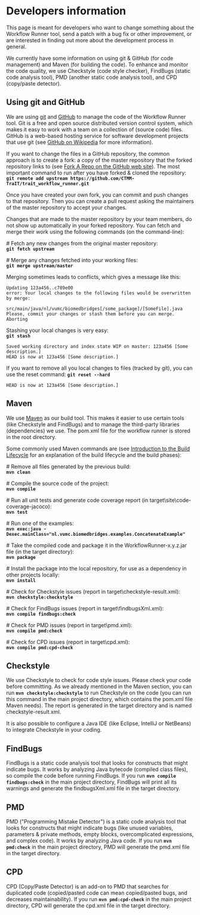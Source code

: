 Developers information
======================

This page is meant for developers who want to change something about the Workflow Runner tool, send a patch with a bug
fix or other improvement, or are interested in finding out more about the development process in general.

We currently have some information on using git & GitHub (for code management) and Maven (for building the code). To
enhance and monitor the code quality, we use Checkstyle (code style checker), FindBugs (static code analysis tool),
PMD (another static code analysis tool), and CPD (copy/paste detector).


Using git and GitHub
--------------------

We are using [git](http://git-scm.com/) and [GitHub](https://github.com/) to manage the code of the Workflow Runner
tool. Git is a free and open source distributed version control system, which makes it easy to work with a team on a
collection of (source code) files. GitHub is a web-based hosting service for software development projects that use
git (see [GitHub on Wikipedia](http://en.wikipedia.org/wiki/GitHub) for more information).

If you want to change the files in a GitHub repository, the common approach is to create a fork: a copy of the master
repository that the forked repository links to
(see [Fork A Repo on the GitHub web site](https://help.github.com/articles/fork-a-repo)). The most important command to
run after you have forked & cloned the repository:<br/>
**`git remote add upstream https://github.com/CTMM-TraIT/trait_workflow_runner.git`**

Once you have created your own fork, you can commit and push changes to that repository. Then you can create a pull
request asking the maintainers of the master repository to accept your changes.

Changes that are made to the master repository by your team members, do not show up automatically in your forked
repository. You can fetch and merge their work using the following commands (on the command-line):

\# Fetch any new changes from the original master repository:<br/>
**`git fetch upstream`**

\# Merge any changes fetched into your working files:<br/>
**`git merge upstream/master`**

Merging sometimes leads to conflicts, which gives a message like this:<br/>
```
Updating 123a456..c789e00
error: Your local changes to the following files would be overwritten by merge:
        src/main/java/nl/vumc/biomedbridges[/some_package]/[SomeFile].java
Please, commit your changes or stash them before you can merge.
Aborting
```

Stashing your local changes is very easy:<br/>
**`git stash`**<br/>
```
Saved working directory and index state WIP on master: 123a456 [Some description.]
HEAD is now at 123a456 [Some description.]
```

If you want to remove all you local changes to files (tracked by git), you can use the reset command:
**`git reset --hard`**<br/>
```
HEAD is now at 123a456 [Some description.]
```

[//]: <> (todo: add some information on branches: see http://genomewiki.ucsc.edu/index.php/Working_with_branches_in_Git)


Maven
-----

We use [Maven](http://maven.apache.org/) as our build tool. This makes it easier to use certain tools (like Checkstyle
and FindBugs) and to manage the third-party libraries (dependencies) we use. The pom.xml file for the workflow runner is
stored in the root directory.

Some commonly used Maven commands are
(see [Introduction to the Build Lifecycle](http://maven.apache.org/guides/introduction/introduction-to-the-lifecycle.html)
for an explanation of the build lifecycle and the build phases):

\# Remove all files generated by the previous build:<br/>
**`mvn clean`**

\# Compile the source code of the project:<br/>
**`mvn compile`**

\# Run all unit tests and generate code coverage report (in target\site\code-coverage-jacoco):<br/>
**`mvn test`**

\# Run one of the examples:<br/>
**`mvn exec:java -Dexec.mainClass="nl.vumc.biomedbridges.examples.ConcatenateExample"`**

\# Take the compiled code and package it in the WorkflowRunner-x.y.z.jar file (in the target directory):<br/>
**`mvn package`**

\# Install the package into the local repository, for use as a dependency in other projects locally:<br/>
**`mvn install`**

\# Check for Checkstyle issues (report in target\checkstyle-result.xml):<br/>
**`mvn checkstyle:checkstyle`**

\# Check for FindBugs issues (report in target\findbugsXml.xml):<br/>
**`mvn compile findbugs:check`**

\# Check for PMD issues (report in target\pmd.xml):<br/>
**`mvn compile pmd:check`**

\# Check for CPD issues (report in target\cpd.xml):<br/>
**`mvn compile pmd:cpd-check`**


Checkstyle
----------

We use Checkstyle to check for code style issues. Please check your code before committing. As we already mentioned in
the Maven section, you can run **`mvn checkstyle:checkstyle`** to run Checkstyle on the code (you can run this command
in the main project directory, which contains the pom.xml file Maven needs). The report is generated in the target
directory and is named checkstyle-result.xml.

It is also possible to configure a Java IDE (like Eclipse, IntelliJ or NetBeans) to integrate Checkstyle in your coding.


FindBugs
--------

FindBugs is a static code analysis tool that looks for constructs that might indicate bugs. It works by analyzing Java
bytecode (compiled class files), so compile the code before running FindBugs. If you run
**`mvn compile findbugs:check`** in the main project directory, FindBugs will print all its warnings and generate the
findbugsXml.xml file in the target directory.


PMD
---

PMD ("Programming Mistake Detector") is a static code analysis tool that looks for constructs that might indicate bugs
(like unused variables, parameters & private methods, empty blocks, overcomplicated expressions, and complex code). It
works by analyzing Java code. If you run **`mvn pmd:check`** in the main project directory, PMD will generate the
pmd.xml file in the target directory.


CPD
---

CPD (Copy/Paste Detector) is an add-on to PMD that searches for duplicated code (copied/pasted code can mean
copied/pasted bugs, and decreases maintainability). If you run **`mvn pmd:cpd-check`** in the main project directory,
CPD will generate the cpd.xml file in the target directory.
